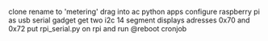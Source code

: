 clone rename to 'metering' drag into ac python apps
configure raspberry pi as usb serial gadget
get two i2c 14 segment displays adresses 0x70 and 0x72
put rpi_serial.py on rpi and run @reboot cronjob
